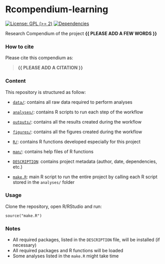 <!-- README.md is generated from README.Rmd. Please edit that file -->

# Rcompendium-learning

<!-- badges: start -->

[![License: GPL (&gt;=
2)](https://img.shields.io/badge/License-GPL%20%28%3E%3D%202%29-blue.svg)](https://choosealicense.com/licenses/gpl-2.0/)
[![Dependencies](https://img.shields.io/badge/dependencies-2/95-green?style=flat)](#)
<!-- badges: end -->

Research Compendium of the project **{{ PLEASE ADD A FEW WORDS }}**

### How to cite

Please cite this compendium as:

> **{{ PLEASE ADD A CITATION }}**

### Content

This repository is structured as follow:

-   [`data/`](https://github.com/samuel-a-sutherland/Rcompendium-learning/tree/master/data):
    contains all raw data required to perform analyses

-   [`analyses/`](https://github.com/samuel-a-sutherland/Rcompendium-learning/tree/main/analyses/):
    contains R scripts to run each step of the workflow

-   [`outputs/`](https://github.com/samuel-a-sutherland/Rcompendium-learning/tree/main/outputs):
    contains all the results created during the workflow

-   [`figures/`](https://github.com/samuel-a-sutherland/Rcompendium-learning/tree/main/figures):
    contains all the figures created during the workflow

-   [`R/`](https://github.com/samuel-a-sutherland/Rcompendium-learning/tree/main/R):
    contains R functions developed especially for this project

-   [`man/`](https://github.com/samuel-a-sutherland/Rcompendium-learning/tree/main/man):
    contains help files of R functions

-   [`DESCRIPTION`](https://github.com/samuel-a-sutherland/Rcompendium-learning/tree/main/DESCRIPTION):
    contains project metadata (author, date, dependencies, etc.)

-   [`make.R`](https://github.com/samuel-a-sutherland/Rcompendium-learning/tree/main/make.R):
    main R script to run the entire project by calling each R script
    stored in the `analyses/` folder

### Usage

Clone the repository, open R/RStudio and run:

    source("make.R")

### Notes

-   All required packages, listed in the `DESCRIPTION` file, will be
    installed (if necessary)
-   All required packages and R functions will be loaded
-   Some analyses listed in the `make.R` might take time
